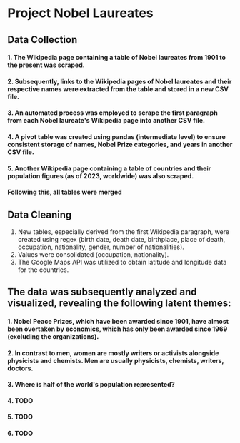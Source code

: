 # Project Nobel Laureates

## Data Collection
#### 1. The Wikipedia page containing a table of Nobel laureates from 1901 to the present was scraped.

#### 2. Subsequently, links to the Wikipedia pages of Nobel laureates and their respective names were extracted from the table and stored in a new CSV file.

#### 3. An automated process was employed to scrape the first paragraph from each Nobel laureate's Wikipedia page into another CSV file.

#### 4. A pivot table was created using pandas (intermediate level) to ensure consistent storage of names, Nobel Prize categories, and years in another CSV file.

#### 5. Another Wikipedia page containing a table of countries and their population figures (as of 2023, worldwide) was also scraped.

#### Following this, all tables were merged

## Data Cleaning
1. New tables, especially derived from the first Wikipedia paragraph, were created using regex (birth date, death date, birthplace, place of death, occupation, nationality, gender, number of nationalities).<br/>
2. Values were consolidated (occupation, nationality).<br/>
3. The Google Maps API was utilized to obtain latitude and longitude data for the countries.

## The data was subsequently analyzed and visualized, revealing the following latent themes:
#### 1. Nobel Peace Prizes, which have been awarded since 1901, have almost been overtaken by economics, which has only been awarded since 1969 (excluding the organizations).
#### 2. In contrast to men, women are mostly writers or activists alongside physicists and chemists. Men are usually physicists, chemists, writers, doctors.
#### 3. Where is half of the world's population represented?
#### 4. TODO
#### 5. TODO
#### 6. TODO



